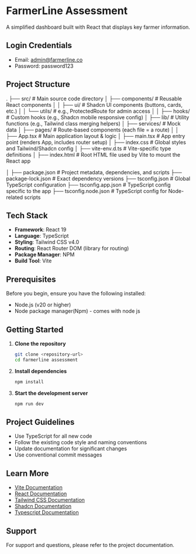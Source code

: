 # FarmerLine Assessment

A simplified dashboard built with React that displays key farmer information.

## Login Credentials

- Email: admin@farmerline.co
- Password: password123

## Project Structure
.
├── src/                            # Main source code directory
│   ├── components/                 # Reusable React components
│   │   ├── ui/                     # Shadcn UI components (buttons, cards, etc.)
│   │   └── utils/                  # e.g., ProtectedRoute for admin access
│
│   ├── hooks/                      # Custom hooks (e.g., Shadcn mobile responsive config)
│   ├── lib/                        # Utility functions (e.g., Tailwind class merging helpers)
│   ├── services/                   # Mock data
│   ├── pages/                      # Route-based components (each file = a route)
│
│   ├── App.tsx                     # Main application layout & logic
│   ├── main.tsx                    # App entry point (renders App, includes router setup)
│   ├── index.css                   # Global styles and Tailwind/Shadcn config
│   ├── vite-env.d.ts               # Vite-specific type definitions
│   ├── index.html                  # Root HTML file used by Vite to mount the React app

│
├── package.json                   # Project metadata, dependencies, and scripts
├── package-lock.json              # Exact dependency versions
├── tsconfig.json                  # Global TypeScript configuration
├── tsconfig.app.json              # TypeScript config specific to the app
├── tsconfig.node.json             # TypeScript config for Node-related scripts


## Tech Stack

- **Framework**: React 19
- **Language**: TypeScript
- **Styling**: Tailwind CSS v4.0
- **Routing**: React Router DOM (library for routing)
- **Package Manager**: NPM
- **Build Tool**: Vite

## Prerequisites

Before you begin, ensure you have the following installed:

- Node.js (v20 or higher)
- Node package manager(Npm) - comes with node js

## Getting Started

1. **Clone the repository**

   ```bash
   git clone <repository-url>
   cd farmerline assessment
   ```

2. **Install dependencies**

   ```bash
   npm install
   ```

3. **Start the development server**
   ```bash
   npm run dev 
   ```

## Project Guidelines

- Use TypeScript for all new code
- Follow the existing code style and naming conventions
- Update documentation for significant changes
- Use conventional commit messages

## Learn More

- [Vite Documentation](https://vite.dev/)
- [React Documentation](https://react.dev/)
- [Tailwind CSS Documentation](https://tailwindcss.com/)
- [Shadcn Documentation](https://ui.shadcn.com/)
- [Typescript Documentation](https://www.typescriptlang.org/)

## Support

For support and questions, please refer to the project documentation.